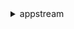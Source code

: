 <details><summary>appstream</summary><blockquote>

- **<details><summary>associate-fleet</summary><blockquote>**

  * --fleet-name
  * --stack-name
  * --cli-input-json
  * --cli-input-yaml
  * --generate-cli-skeleton


- **<details><summary>batch-associate-user-stack</summary><blockquote>**

  * --user-stack-associations
  * --cli-input-json
  * --cli-input-yaml
  * --generate-cli-skeleton


- **<details><summary>batch-disassociate-user-stack</summary><blockquote>**

  * --user-stack-associations
  * --cli-input-json
  * --cli-input-yaml
  * --generate-cli-skeleton


- **<details><summary>copy-image</summary><blockquote>**

  * --source-image-name
  * --destination-image-name
  * --destination-region
  * --destination-image-description
  * --cli-input-json
  * --cli-input-yaml
  * --generate-cli-skeleton


- **<details><summary>create-directory-config</summary><blockquote>**

  * --directory-name
  * --organizational-unit-distinguished-names
  * --service-account-credentials
  * --cli-input-json
  * --cli-input-yaml
  * --generate-cli-skeleton


- **<details><summary>create-fleet</summary><blockquote>**

  * --name
  * --image-name
  * --image-arn
  * --instance-type
  * --fleet-type
  * --compute-capacity
  * --vpc-config
  * --max-user-duration-in-seconds
  * --disconnect-timeout-in-seconds
  * --description
  * --display-name
  * --enable-default-internet-access
  * --no-enable-default-internet-access
  * --domain-join-info
  * --tags
  * --idle-disconnect-timeout-in-seconds
  * --iam-role-arn
  * --stream-view
  * --cli-input-json
  * --cli-input-yaml
  * --generate-cli-skeleton


- **<details><summary>create-image-builder</summary><blockquote>**

  * --name
  * --image-name
  * --image-arn
  * --instance-type
  * --description
  * --display-name
  * --vpc-config
  * --iam-role-arn
  * --enable-default-internet-access
  * --no-enable-default-internet-access
  * --domain-join-info
  * --appstream-agent-version
  * --tags
  * --access-endpoints
  * --cli-input-json
  * --cli-input-yaml
  * --generate-cli-skeleton


- **<details><summary>create-image-builder-streaming-url</summary><blockquote>**

  * --name
  * --validity
  * --cli-input-json
  * --cli-input-yaml
  * --generate-cli-skeleton


- **<details><summary>create-stack</summary><blockquote>**

  * --name
  * --description
  * --display-name
  * --storage-connectors
  * --redirect-url
  * --feedback-url
  * --user-settings
  * --application-settings
  * --tags
  * --access-endpoints
  * --embed-host-domains
  * --cli-input-json
  * --cli-input-yaml
  * --generate-cli-skeleton


- **<details><summary>create-streaming-url</summary><blockquote>**

  * --stack-name
  * --fleet-name
  * --user-id
  * --application-id
  * --validity
  * --session-context
  * --cli-input-json
  * --cli-input-yaml
  * --generate-cli-skeleton


- **<details><summary>create-updated-image</summary><blockquote>**

  * --existing-image-name
  * --new-image-name
  * --new-image-description
  * --new-image-display-name
  * --new-image-tags
  * --dry-run
  * --no-dry-run
  * --cli-input-json
  * --cli-input-yaml
  * --generate-cli-skeleton


- **<details><summary>create-usage-report-subscription</summary><blockquote>**

  * --cli-input-json
  * --cli-input-yaml
  * --generate-cli-skeleton


- **<details><summary>create-user</summary><blockquote>**

  * --user-name
  * --message-action
  * --first-name
  * --last-name
  * --authentication-type
  * --cli-input-json
  * --cli-input-yaml
  * --generate-cli-skeleton


- **<details><summary>delete-directory-config</summary><blockquote>**

  * --directory-name
  * --cli-input-json
  * --cli-input-yaml
  * --generate-cli-skeleton


- **<details><summary>delete-fleet</summary><blockquote>**

  * --name
  * --cli-input-json
  * --cli-input-yaml
  * --generate-cli-skeleton


- **<details><summary>delete-image</summary><blockquote>**

  * --name
  * --cli-input-json
  * --cli-input-yaml
  * --generate-cli-skeleton


- **<details><summary>delete-image-builder</summary><blockquote>**

  * --name
  * --cli-input-json
  * --cli-input-yaml
  * --generate-cli-skeleton


- **<details><summary>delete-image-permissions</summary><blockquote>**

  * --name
  * --shared-account-id
  * --cli-input-json
  * --cli-input-yaml
  * --generate-cli-skeleton


- **<details><summary>delete-stack</summary><blockquote>**

  * --name
  * --cli-input-json
  * --cli-input-yaml
  * --generate-cli-skeleton


- **<details><summary>delete-usage-report-subscription</summary><blockquote>**

  * --cli-input-json
  * --cli-input-yaml
  * --generate-cli-skeleton


- **<details><summary>delete-user</summary><blockquote>**

  * --user-name
  * --authentication-type
  * --cli-input-json
  * --cli-input-yaml
  * --generate-cli-skeleton


- **<details><summary>describe-directory-configs</summary><blockquote>**

  * --directory-names
  * --cli-input-json
  * --cli-input-yaml
  * --starting-token
  * --page-size
  * --max-items
  * --generate-cli-skeleton


- **<details><summary>describe-fleets</summary><blockquote>**

  * --names
  * --cli-input-json
  * --cli-input-yaml
  * --starting-token
  * --max-items
  * --generate-cli-skeleton


- **<details><summary>describe-image-builders</summary><blockquote>**

  * --names
  * --cli-input-json
  * --cli-input-yaml
  * --starting-token
  * --page-size
  * --max-items
  * --generate-cli-skeleton


- **<details><summary>describe-image-permissions</summary><blockquote>**

  * --name
  * --max-results
  * --shared-aws-account-ids
  * --next-token
  * --cli-input-json
  * --cli-input-yaml
  * --generate-cli-skeleton


- **<details><summary>describe-images</summary><blockquote>**

  * --names
  * --arns
  * --type
  * --cli-input-json
  * --cli-input-yaml
  * --starting-token
  * --page-size
  * --max-items
  * --generate-cli-skeleton


- **<details><summary>describe-sessions</summary><blockquote>**

  * --stack-name
  * --fleet-name
  * --user-id
  * --authentication-type
  * --cli-input-json
  * --cli-input-yaml
  * --starting-token
  * --page-size
  * --max-items
  * --generate-cli-skeleton


- **<details><summary>describe-stacks</summary><blockquote>**

  * --names
  * --cli-input-json
  * --cli-input-yaml
  * --starting-token
  * --max-items
  * --generate-cli-skeleton


- **<details><summary>describe-usage-report-subscriptions</summary><blockquote>**

  * --max-results
  * --next-token
  * --cli-input-json
  * --cli-input-yaml
  * --generate-cli-skeleton


- **<details><summary>describe-users</summary><blockquote>**

  * --authentication-type
  * --cli-input-json
  * --cli-input-yaml
  * --starting-token
  * --page-size
  * --max-items
  * --generate-cli-skeleton


- **<details><summary>describe-user-stack-associations</summary><blockquote>**

  * --stack-name
  * --user-name
  * --authentication-type
  * --cli-input-json
  * --cli-input-yaml
  * --starting-token
  * --page-size
  * --max-items
  * --generate-cli-skeleton


- **<details><summary>disable-user</summary><blockquote>**

  * --user-name
  * --authentication-type
  * --cli-input-json
  * --cli-input-yaml
  * --generate-cli-skeleton


- **<details><summary>disassociate-fleet</summary><blockquote>**

  * --fleet-name
  * --stack-name
  * --cli-input-json
  * --cli-input-yaml
  * --generate-cli-skeleton


- **<details><summary>enable-user</summary><blockquote>**

  * --user-name
  * --authentication-type
  * --cli-input-json
  * --cli-input-yaml
  * --generate-cli-skeleton


- **<details><summary>expire-session</summary><blockquote>**

  * --session-id
  * --cli-input-json
  * --cli-input-yaml
  * --generate-cli-skeleton


- **<details><summary>help</summary><blockquote>**

  * 


- **<details><summary>list-associated-fleets</summary><blockquote>**

  * --stack-name
  * --cli-input-json
  * --cli-input-yaml
  * --starting-token
  * --max-items
  * --generate-cli-skeleton


- **<details><summary>list-associated-stacks</summary><blockquote>**

  * --fleet-name
  * --cli-input-json
  * --cli-input-yaml
  * --starting-token
  * --max-items
  * --generate-cli-skeleton


- **<details><summary>list-tags-for-resource</summary><blockquote>**

  * --resource-arn
  * --cli-input-json
  * --cli-input-yaml
  * --generate-cli-skeleton


- **<details><summary>start-fleet</summary><blockquote>**

  * --name
  * --cli-input-json
  * --cli-input-yaml
  * --generate-cli-skeleton


- **<details><summary>start-image-builder</summary><blockquote>**

  * --name
  * --appstream-agent-version
  * --cli-input-json
  * --cli-input-yaml
  * --generate-cli-skeleton


- **<details><summary>stop-fleet</summary><blockquote>**

  * --name
  * --cli-input-json
  * --cli-input-yaml
  * --generate-cli-skeleton


- **<details><summary>stop-image-builder</summary><blockquote>**

  * --name
  * --cli-input-json
  * --cli-input-yaml
  * --generate-cli-skeleton


- **<details><summary>tag-resource</summary><blockquote>**

  * --resource-arn
  * --tags
  * --cli-input-json
  * --cli-input-yaml
  * --generate-cli-skeleton


- **<details><summary>untag-resource</summary><blockquote>**

  * --resource-arn
  * --tag-keys
  * --cli-input-json
  * --cli-input-yaml
  * --generate-cli-skeleton


- **<details><summary>update-directory-config</summary><blockquote>**

  * --directory-name
  * --organizational-unit-distinguished-names
  * --service-account-credentials
  * --cli-input-json
  * --cli-input-yaml
  * --generate-cli-skeleton


- **<details><summary>update-fleet</summary><blockquote>**

  * --image-name
  * --image-arn
  * --name
  * --instance-type
  * --compute-capacity
  * --vpc-config
  * --max-user-duration-in-seconds
  * --disconnect-timeout-in-seconds
  * --delete-vpc-config
  * --no-delete-vpc-config
  * --description
  * --display-name
  * --enable-default-internet-access
  * --no-enable-default-internet-access
  * --domain-join-info
  * --idle-disconnect-timeout-in-seconds
  * --attributes-to-delete
  * --iam-role-arn
  * --stream-view
  * --cli-input-json
  * --cli-input-yaml
  * --generate-cli-skeleton


- **<details><summary>update-image-permissions</summary><blockquote>**

  * --name
  * --shared-account-id
  * --image-permissions
  * --cli-input-json
  * --cli-input-yaml
  * --generate-cli-skeleton


- **<details><summary>update-stack</summary><blockquote>**

  * --display-name
  * --description
  * --name
  * --storage-connectors
  * --delete-storage-connectors
  * --no-delete-storage-connectors
  * --redirect-url
  * --feedback-url
  * --attributes-to-delete
  * --user-settings
  * --application-settings
  * --access-endpoints
  * --embed-host-domains
  * --cli-input-json
  * --cli-input-yaml
  * --generate-cli-skeleton


- **<details><summary>wait</summary><blockquote>**

  * 


</blockquote></details>
</blockquote></details>
</blockquote></details>
</blockquote></details>
</blockquote></details>
</blockquote></details>
</blockquote></details>
</blockquote></details>
</blockquote></details>
</blockquote></details>
</blockquote></details>
</blockquote></details>
</blockquote></details>
</blockquote></details>
</blockquote></details>
</blockquote></details>
</blockquote></details>
</blockquote></details>
</blockquote></details>
</blockquote></details>
</blockquote></details>
</blockquote></details>
</blockquote></details>
</blockquote></details>
</blockquote></details>
</blockquote></details>
</blockquote></details>
</blockquote></details>
</blockquote></details>
</blockquote></details>
</blockquote></details>
</blockquote></details>
</blockquote></details>
</blockquote></details>
</blockquote></details>
</blockquote></details>
</blockquote></details>
</blockquote></details>
</blockquote></details>
</blockquote></details>
</blockquote></details>
</blockquote></details>
</blockquote></details>
</blockquote></details>
</blockquote></details>
</blockquote></details>
</blockquote></details>
</blockquote></details>
</blockquote></details>
</blockquote></details>
</blockquote></details>
